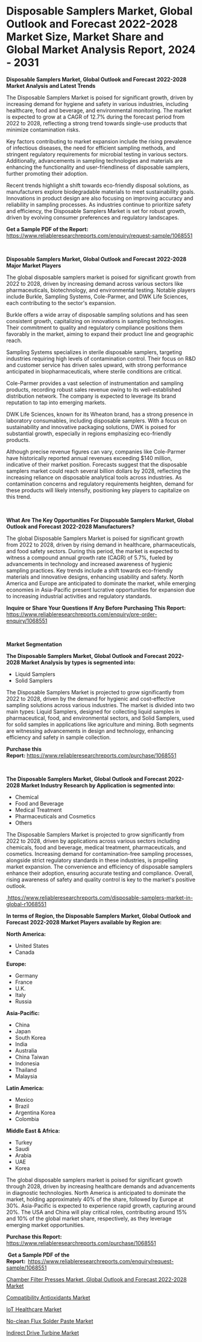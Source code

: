 <p><h1>Disposable Samplers Market, Global Outlook and Forecast 2022-2028 Market Size, Market Share and Global Market Analysis Report, 2024 - 2031</h1></p><p><strong>Disposable Samplers Market, Global Outlook and Forecast 2022-2028 Market Analysis and Latest Trends</strong></p>
<p><p>The Disposable Samplers Market is poised for significant growth, driven by increasing demand for hygiene and safety in various industries, including healthcare, food and beverage, and environmental monitoring. The market is expected to grow at a CAGR of 12.7% during the forecast period from 2022 to 2028, reflecting a strong trend towards single-use products that minimize contamination risks. </p><p>Key factors contributing to market expansion include the rising prevalence of infectious diseases, the need for efficient sampling methods, and stringent regulatory requirements for microbial testing in various sectors. Additionally, advancements in sampling technologies and materials are enhancing the functionality and user-friendliness of disposable samplers, further promoting their adoption.</p><p>Recent trends highlight a shift towards eco-friendly disposal solutions, as manufacturers explore biodegradable materials to meet sustainability goals. Innovations in product design are also focusing on improving accuracy and reliability in sampling processes. As industries continue to prioritize safety and efficiency, the Disposable Samplers Market is set for robust growth, driven by evolving consumer preferences and regulatory landscapes.</p></p>
<p><strong>Get a Sample PDF of the Report:&nbsp;</strong> <a href="https://www.reliableresearchreports.com/enquiry/request-sample/1068551">https://www.reliableresearchreports.com/enquiry/request-sample/1068551</a></p>
<p>&nbsp;</p>
<p><strong>Disposable Samplers Market, Global Outlook and Forecast 2022-2028 Major Market Players</strong></p>
<p><p>The global disposable samplers market is poised for significant growth from 2022 to 2028, driven by increasing demand across various sectors like pharmaceuticals, biotechnology, and environmental testing. Notable players include Burkle, Sampling Systems, Cole-Parmer, and DWK Life Sciences, each contributing to the sector's expansion.</p><p>Burkle offers a wide array of disposable sampling solutions and has seen consistent growth, capitalizing on innovations in sampling technologies. Their commitment to quality and regulatory compliance positions them favorably in the market, aiming to expand their product line and geographic reach.</p><p>Sampling Systems specializes in sterile disposable samplers, targeting industries requiring high levels of contamination control. Their focus on R&D and customer service has driven sales upward, with strong performance anticipated in biopharmaceuticals, where sterile conditions are critical. </p><p>Cole-Parmer provides a vast selection of instrumentation and sampling products, recording robust sales revenue owing to its well-established distribution network. The company is expected to leverage its brand reputation to tap into emerging markets.</p><p>DWK Life Sciences, known for its Wheaton brand, has a strong presence in laboratory consumables, including disposable samplers. With a focus on sustainability and innovative packaging solutions, DWK is poised for substantial growth, especially in regions emphasizing eco-friendly products.</p><p>Although precise revenue figures can vary, companies like Cole-Parmer have historically reported annual revenues exceeding $140 million, indicative of their market position. Forecasts suggest that the disposable samplers market could reach several billion dollars by 2028, reflecting the increasing reliance on disposable analytical tools across industries. As contamination concerns and regulatory requirements heighten, demand for these products will likely intensify, positioning key players to capitalize on this trend.</p></p>
<p>&nbsp;</p>
<p><strong>What Are The Key Opportunities For Disposable Samplers Market, Global Outlook and Forecast 2022-2028 Manufacturers?</strong></p>
<p><p>The global Disposable Samplers Market is poised for significant growth from 2022 to 2028, driven by rising demand in healthcare, pharmaceuticals, and food safety sectors. During this period, the market is expected to witness a compound annual growth rate (CAGR) of 5.7%, fueled by advancements in technology and increased awareness of hygienic sampling practices. Key trends include a shift towards eco-friendly materials and innovative designs, enhancing usability and safety. North America and Europe are anticipated to dominate the market, while emerging economies in Asia-Pacific present lucrative opportunities for expansion due to increasing industrial activities and regulatory standards.</p></p>
<p><strong>Inquire or Share Your Questions If Any Before Purchasing This Report:</strong> <a href="https://www.reliableresearchreports.com/enquiry/pre-order-enquiry/1068551">https://www.reliableresearchreports.com/enquiry/pre-order-enquiry/1068551</a></p>
<p>&nbsp;</p>
<p><strong>Market Segmentation</strong></p>
<p><strong>The Disposable Samplers Market, Global Outlook and Forecast 2022-2028 Market Analysis by types is segmented into:</strong></p>
<p><ul><li>Liquid Samplers</li><li>Solid Samplers</li></ul></p>
<p><p>The Disposable Samplers Market is projected to grow significantly from 2022 to 2028, driven by the demand for hygienic and cost-effective sampling solutions across various industries. The market is divided into two main types: Liquid Samplers, designed for collecting liquid samples in pharmaceutical, food, and environmental sectors, and Solid Samplers, used for solid samples in applications like agriculture and mining. Both segments are witnessing advancements in design and technology, enhancing efficiency and safety in sample collection.</p></p>
<p><strong>Purchase this Report:&nbsp;</strong><a href="https://www.reliableresearchreports.com/purchase/1068551">https://www.reliableresearchreports.com/purchase/1068551</a></p>
<p>&nbsp;</p>
<p><strong>The Disposable Samplers Market, Global Outlook and Forecast 2022-2028 Market Industry Research by Application is segmented into:</strong></p>
<p><ul><li>Chemical</li><li>Food and Beverage</li><li>Medical Treatment</li><li>Pharmaceuticals and Cosmetics</li><li>Others</li></ul></p>
<p><p>The Disposable Samplers Market is projected to grow significantly from 2022 to 2028, driven by applications across various sectors including chemicals, food and beverage, medical treatment, pharmaceuticals, and cosmetics. Increasing demand for contamination-free sampling processes, alongside strict regulatory standards in these industries, is propelling market expansion. The convenience and efficiency of disposable samplers enhance their adoption, ensuring accurate testing and compliance. Overall, rising awareness of safety and quality control is key to the market's positive outlook.</p></p>
<p><a href="https://www.reliableresearchreports.com/disposable-samplers-market-in-global-r1068551">&nbsp;https://www.reliableresearchreports.com/disposable-samplers-market-in-global-r1068551</a></p>
<p><strong>In terms of Region, the Disposable Samplers Market, Global Outlook and Forecast 2022-2028 Market Players available by Region are:</strong></p>
<p>
    <p> <strong> North America: </strong>
        <ul>
            <li>United States</li>
            <li>Canada</li>
        </ul>
        </p> 
    <p> <strong> Europe: </strong>
        <ul>
            <li>Germany</li>
            <li>France</li>
            <li>U.K.</li>
            <li>Italy</li>
            <li>Russia</li>
        </ul>
        </p> 
    <p> <strong> Asia-Pacific: </strong>
        <ul>
            <li>China</li>
            <li>Japan</li>
            <li>South Korea</li>
            <li>India</li>
            <li>Australia</li>
            <li>China Taiwan</li>
            <li>Indonesia</li>
            <li>Thailand</li>
            <li>Malaysia</li>
        </ul>
        </p> 
    <p> <strong> Latin America: </strong>
        <ul>
            <li>Mexico</li>
            <li>Brazil</li>
            <li>Argentina Korea</li>
            <li>Colombia</li>
        </ul>
        </p> 
    <p> <strong> Middle East & Africa: </strong>
        <ul>
            <li>Turkey</li>
            <li>Saudi</li>
            <li>Arabia</li>
            <li>UAE</li>
            <li>Korea</li>
        </ul>
    </p>
    </p>
<p><p>The global disposable samplers market is poised for significant growth through 2028, driven by increasing healthcare demands and advancements in diagnostic technologies. North America is anticipated to dominate the market, holding approximately 40% of the share, followed by Europe at 30%. Asia-Pacific is expected to experience rapid growth, capturing around 20%. The USA and China will play critical roles, contributing around 15% and 10% of the global market share, respectively, as they leverage emerging market opportunities.</p></p>
<p><strong>Purchase this Report: </strong><a href="https://www.reliableresearchreports.com/purchase/1068551">https://www.reliableresearchreports.com/purchase/1068551</a></p>
<p>&nbsp;<strong>Get a Sample PDF of the Report:&nbsp;&nbsp;</strong><a href="https://www.reliableresearchreports.com/enquiry/request-sample/1068551">https://www.reliableresearchreports.com/enquiry/request-sample/1068551</a></p>
<p><strong></strong></p>
<p><p><a href="https://github.com/FassouRP/Market-Research-Report-List-6/blob/main/chamber-filter-presses-market-global-outlook-and-forecast-2022-2028-market.md">Chamber Filter Presses Market, Global Outlook and Forecast 2022-2028 Market</a></p><p><a href="https://issuu.com/reportprime-2/docs/compatibility-antioxidants-market-s_f7b99123ea1347">Compatibility Antioxidants Market</a></p><p><a href="https://www.linkedin.com/pulse/future-innovation-global-iot-healthcare-market-growth-3er8e?trackingId=WQVnfmFhR8agEWxp3gbh8A%3D%3D">IoT Healthcare Market</a></p><p><a href="https://medium.com/@faith.reidt5556/global-no-clean-flux-solder-paste-market-trends-analysis-and-future-growth-prospects-2024-2031-d0612376e513">No-clean Flux Solder Paste Market</a></p><p><a href="https://issuu.com/reportprime-2/docs/indirect-drive-turbine-market-size-_560f4ddf846422">Indirect Drive Turbine Market</a></p></p>